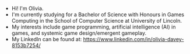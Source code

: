 - Hi! I'm Olivia. 
- I'm currently studying for a Bachelor of Science with Honours in Games Computing in the School of Computer Science at University of Lincoln. 
- My interests include game programming, artificial intelligence (AI) in games, and systemic game design/emergent gameplay.
- My LinkedIn can be found at: https://www.linkedin.com/in/olivia-davey-8153b7254/


<!---
oliviadxvey/oliviadxvey is a ✨ special ✨ repository because its `README.md` (this file) appears on your GitHub profile.
You can click the Preview link to take a look at your changes.
--->
